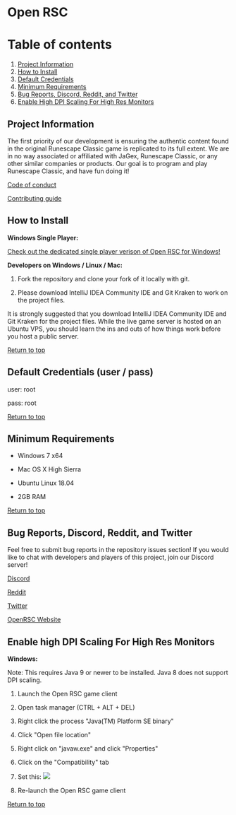 # Open RSC

# Table of contents <a name="top"></a>
1. [Project Information](#general)
2. [How to Install](#install)
3. [Default Credentials](#credentials)
4. [Minimum Requirements](#requirements)
5. [Bug Reports, Discord, Reddit, and Twitter](#bugs)
6. [Enable High DPI Scaling For High Res Monitors](#dpi)

## Project Information<a name="general"></a>
The first priority of our development is ensuring the authentic content found in the original Runescape Classic game is replicated to its full extent. We are in no way associated or affiliated with JaGex, Runescape Classic, or any other similar companies or products. Our goal is to program and play Runescape Classic, and have fun doing it!

<a href="https://github.com/Open-RSC/Game/blob/2.0.0/CODE_OF_CONDUCT.md">Code of conduct</a>

<a href="https://github.com/Open-RSC/Game/blob/2.0.0/CONTRIBUTING.md">Contributing guide</a>


## How to Install<a name="install"></a>
<b>Windows Single Player:</b>

<a href="https://github.com/Open-RSC/Single-Player">Check out the dedicated single player verison of Open RSC for Windows!</a>

<b>Developers on Windows / Linux / Mac:</b>

1. Fork the repository and clone your fork of it locally with git.

2. Please download IntelliJ IDEA Community IDE and Git Kraken to work on the project files.

It is strongly suggested that you download IntelliJ IDEA Community IDE and Git Kraken for the project files. While the live game server is hosted on an Ubuntu VPS, you should learn the ins and outs of how things work before you host a public server. 


[Return to top](#top)


## Default Credentials (user / pass)<a name="credentials"></a>

user: root

pass: root

[Return to top](#top)


## Minimum Requirements<a name="requirements"></a>

* Windows 7 x64

* Mac OS X High Sierra

* Ubuntu Linux 18.04

* 2GB RAM

[Return to top](#top)


## Bug Reports, Discord, Reddit, and Twitter<a name="bugs"></a>
Feel free to submit bug reports in the repository issues section! If you would like to chat with developers and players of this project, join our Discord server!

<a href="https://discordapp.com/invite/94vVKND">Discord</a>

<a href="https://www.reddit.com/r/openrsc">Reddit</a>

<a href="https://twitter.com/openrsc">Twitter</a>

<a href="https://openrsc.com">OpenRSC Website</a>


## Enable high DPI Scaling For High Res Monitors<a name="dpi"></a>

<b>Windows:</b>

Note: This requires Java 9 or newer to be installed. Java 8 does not support DPI scaling.

1. Launch the Open RSC game client

2. Open task manager (CTRL + ALT + DEL)

3. Right click the process "Java(TM) Platform SE binary"

4. Click "Open file location"

5. Right click on "javaw.exe" and click "Properties"

6. Click on the "Compatibility" tab

7. Set this: <img src="https://i.imgur.com/5gJqSMr.png"/>

8. Re-launch the Open RSC game client

[Return to top](#top)
